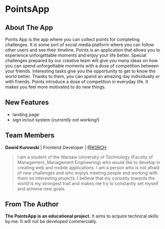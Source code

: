# PointsApp

## About The App

Points App is the app where you can collect points for completing challenges. It is some sort of social media platform where you can follow other users and see their timeline. Points is an application that allows you to experience unforgettable moments and enjoy your life better. Special challenges prepared by our creative team will give you many ideas on how you can spend unforgettable moments with a dose of competition between your friends. Interesting tasks give you the opportunity to get to know the world better. Thanks to them, you can spend an amazing day individually or with friends. Points introduce a dose of competition in everyday life. It makes you feel more motivated to do new things.

## New Features

- landing page
- sign in/out system (*currently not working!*)

## Team Members

**Dawid Kurowski** | Frontend Developer | [@K0RCH](https://github.com/K0RCH)
> I am a student of the Warsaw University of Technology (Faculty of Management, Management Engineering) who would like to develop in creating web and mobile applications. I am a person who is not afraid of new challenges and who enjoys meeting people and working with them on interesting projects. I believe that my curiosity towards the world is my strongest trait and makes me try to constantly set myself and achieve new goals.

## From The Author

**The PointsApp is an educational project.** It aims to acquire technical skills by me. It will not be developed commercially.
